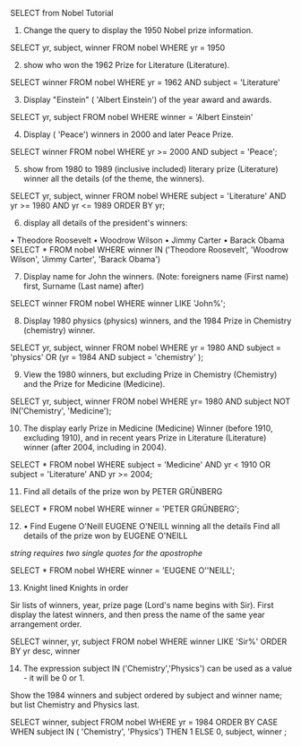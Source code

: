 SELECT from Nobel Tutorial

1. Change the query to display the 1950 Nobel prize information.

SELECT yr, subject, winner
  FROM nobel
 WHERE yr = 1950
 

2. show who won the 1962 Prize for Literature (Literature).

SELECT winner
  FROM nobel
 WHERE yr = 1962
   AND subject = 'Literature'
 

3. Display "Einstein" ( 'Albert Einstein') of the year award and awards.
 

SELECT yr, subject 
  FROM nobel
WHERE winner = 'Albert Einstein'
 

4. Display ( 'Peace') winners in 2000 and later Peace Prize.

SELECT winner 
  FROM nobel
WHERE yr >= 2000 AND subject = 'Peace';
 

5. show from 1980 to 1989 (inclusive included) literary prize (Literature) winner all the details (of the theme, the winners).

SELECT yr, subject, winner 
  FROM nobel
WHERE subject = 'Literature' AND yr >= 1980 AND yr <= 1989
ORDER BY yr;
 

6. display all details of the president's winners:

• Theodore Roosevelt
• Woodrow Wilson
• Jimmy Carter 
• Barack Obama
SELECT * FROM nobel
 WHERE  winner IN ('Theodore Roosevelt', 
                  'Woodrow Wilson', 
                  'Jimmy Carter', 
                  'Barack Obama')
 

7. Display name for John the winners. (Note: foreigners name (First name) first, Surname (Last name) after)

SELECT winner 
  FROM nobel
WHERE winner LIKE 'John%';
 

8. Display 1980 physics (physics) winners, and the 1984 Prize in Chemistry (chemistry) winner.

SELECT yr, subject, winner 
  FROM nobel
WHERE yr = 1980 AND subject = 'physics' 
  OR (yr = 1984 AND subject = 'chemistry' );

9. View the 1980 winners, but excluding Prize in Chemistry (Chemistry) and the Prize for Medicine (Medicine).

SELECT yr, subject, winner 
  FROM nobel
WHERE yr= 1980 
  AND subject NOT IN('Chemistry', 'Medicine');
 

10. The display early Prize in Medicine (Medicine) Winner (before 1910, excluding 1910), and in recent years Prize in Literature (Literature) winner (after 2004, including in 2004).

SELECT *
  FROM nobel
WHERE subject = 'Medicine' AND yr < 1910
  OR subject = 'Literature' AND yr >= 2004;

11. Find all details of the prize won by PETER GRÜNBERG

SELECT *
 FROM nobel
WHERE winner = 'PETER GRÜNBERG';
 

12. • Find Eugene O'Neill EUGENE O'NEILL winning all the details Find all details of the prize won by EUGENE O'NEILL

*string requires two single quotes for the apostrophe*

SELECT *
 FROM nobel
WHERE winner = 'EUGENE O''NEILL';


 

13. Knight lined Knights in order

Sir lists of winners, year, prize page (Lord's name begins with Sir). First display the latest winners, and then press the name of the same year arrangement order.

SELECT winner, yr, subject 
  FROM nobel
WHERE winner LIKE 'Sir%'
ORDER BY yr desc, winner
 

14. The expression subject IN ('Chemistry','Physics') can be used as a value - it will be 0 or 1.

Show the 1984 winners and subject ordered by subject and winner name; but list Chemistry and Physics last.

SELECT winner, subject 
  FROM nobel
WHERE yr = 1984
ORDER BY 
CASE WHEN subject IN ( 'Chemistry', 'Physics') THEN 1 ELSE 0, subject, winner ;
 

